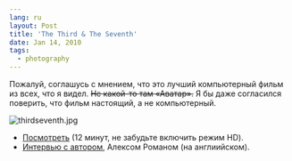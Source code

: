 ```yaml
---
lang: ru
layout: Post
title: 'The Third & The Seventh'
date: Jan 14, 2010
tags:
  - photography
---
```


Пожалуй, соглашусь с мнением, что это лучший компьютерный фильм из всех, что я видел. ~~Не какой-то там «Аватар».~~ Я бы даже согласился поверить, что фильм настоящий, а не компьютерный.

![thirdseventh.jpg](upload://thirdseventh.jpg)

- [Посмотреть](https://vimeo.com/7809605 "The Third & The Seventh на Vimeo") (12 минут, не забудьте включить режим HD).
- [Интервью с автором](http://motionographer.com/2009/08/16/alex-roman-thethirdtheseventh/ "Интервью с Алексом Романом"), Алексом Романом (на англиийском).
